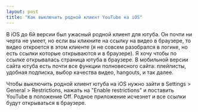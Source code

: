 ```yaml
---
layout: post
title: "Как выключить родной клиент YouTube на iOS"
---
```

В iOS до 6й версии был ужасный родной клиент для ютуба. Он почти ни черта не умеет, но если вы кликните на ссылку на видео в браузере, то видео откроется в этом клиенте (я не совсем разобрался в логике, но есть ссылки которые открываются и в браузере). Я хочу чтобы по ссылке открывалась страница ютуба в браузере. В мобильной версии сайта ютуба есть почти все функции полновесного сайта: плейлисты, удобная подписка, выбор качества видео, hangouts, и так далее. 

Чтобы выключить родной клиент ютуба на iOS нужно зайти в Settings > General > Restrictions, нажать на "Enable restrictions" и поставить YouTube в положение Off. Родное приложение исчезнет и все ссылки будут открываться в браузере.
